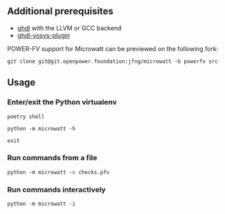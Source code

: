 ## Additional prerequisites

- [ghdl](https://github.com/ghdl/ghdl) with the LLVM or GCC backend
- [ghdl-yosys-plugin](https://github.com/ghdl/ghdl-yosys-plugin)


POWER-FV support for Microwatt can be previewed on the following fork:

```
git clone git@git.openpower.foundation:jfng/microwatt -b powerfv src
```

## Usage

### Enter/exit the Python virtualenv

```
poetry shell

python -m microwatt -h

exit
```

### Run commands from a file

```
python -m microwatt -c checks.pfv
```

### Run commands interactively

```
python -m microwatt -i
```

